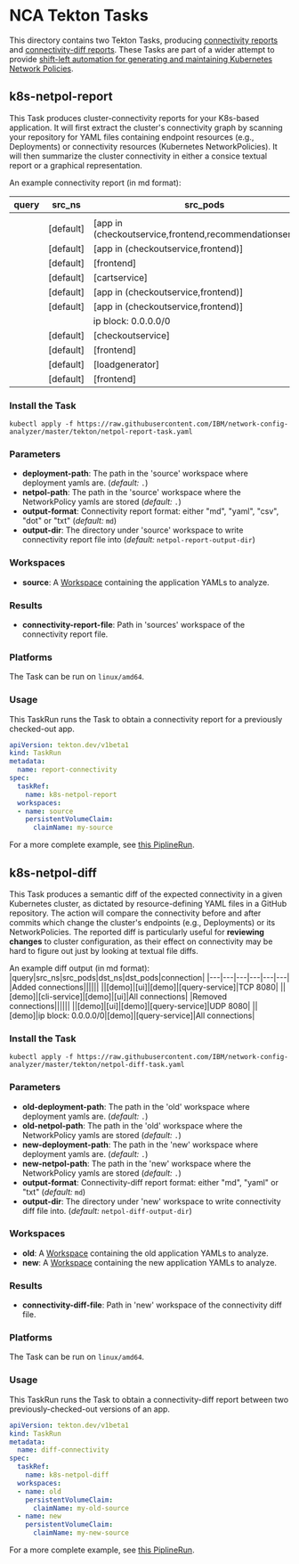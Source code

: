 # NCA Tekton Tasks

This directory contains two Tekton Tasks, producing [connectivity reports](#netpol-report-task) and [connectivity-diff reports](#netpol-diff-task).
These Tasks are part of a wider attempt to provide [shift-left automation for generating and maintaining Kubernetes Network Policies](https://np-guard.github.io/).

## <a name="netpol-report-task"></a>k8s-netpol-report

This Task produces cluster-connectivity reports for your K8s-based application. It will first extract the cluster's connectivity graph by scanning your repository for YAML files containing endpoint resources (e.g., Deployments) or connectivity resources (Kubernetes NetworkPolicies). It will then summarize the cluster connectivity in either a consice textual report or a graphical representation.

An example connectivity report (in md format):

|query|src_ns|src_pods|dst_ns|dst_pods|connection|
|---|---|---|---|---|---|
|||||||
||[default]|[app in (checkoutservice,frontend,recommendationservice)]|[default]|[productcatalogservice]|TCP 3550|
||[default]|[app in (checkoutservice,frontend)]|[default]|[shippingservice]|TCP 50051|
||[default]|[frontend]|[default]|[checkoutservice]|TCP 5050|
||[default]|[cartservice]|[default]|[redis-cart]|TCP 6379|
||[default]|[app in (checkoutservice,frontend)]|[default]|[currencyservice]|TCP 7000|
||[default]|[app in (checkoutservice,frontend)]|[default]|[cartservice]|TCP 7070|
|||ip block: 0.0.0.0/0|[default]|[frontend]|TCP 8080|
||[default]|[checkoutservice]|[default]|[emailservice]|TCP 8080|
||[default]|[frontend]|[default]|[recommendationservice]|TCP 8080|
||[default]|[loadgenerator]|[default]|[frontend]|TCP 8080|
||[default]|[frontend]|[default]|[adservice]|TCP 9555|

### Install the Task

```
kubectl apply -f https://raw.githubusercontent.com/IBM/network-config-analyzer/master/tekton/netpol-report-task.yaml
```

### Parameters
* **deployment-path**: The path in the 'source' workspace where deployment yamls are.  (_default:_ `.`)
* **netpol-path**: The path in the 'source' workspace where the NetworkPolicy yamls are stored (_default:_ `.`)
* **output-format**: Connectivity report format: either "md", "yaml", "csv", "dot" or "txt" (_default:_ `md`)
* **output-dir**: The directory under 'source' workspace to write connectivity report file into (_default:_ `netpol-report-output-dir`)

### Workspaces
* **source**: A [Workspace](https://github.com/tektoncd/pipeline/blob/main/docs/workspaces.md) containing the application YAMLs to analyze.

### Results
* **connectivity-report-file**: Path in 'sources' workspace of the connectivity report file.

### Platforms

The Task can be run on `linux/amd64`.

### Usage

This TaskRun runs the Task to obtain a connectivity report for a previously checked-out app.

```yaml
apiVersion: tekton.dev/v1beta1
kind: TaskRun
metadata:
  name: report-connectivity
spec:
  taskRef:
    name: k8s-netpol-report
  workspaces:
  - name: source
    persistentVolumeClaim:
      claimName: my-source
```

For a more complete example, see [this PiplineRun](netpol-report-plr.yaml).

## <a name="netpol-diff-task"></a>k8s-netpol-diff
This Task produces a semantic diff of the expected connectivity in a given Kubernetes cluster, as dictated by resource-defining YAML files in a GitHub repository. The action will compare the connectivity before and after commits which change the cluster's endpoints (e.g., Deployments) or its NetworkPolicies. The reported diff is particularly useful for **reviewing changes** to cluster configuration, as their effect on connectivity may be hard to figure out just by looking at textual file diffs.

An example diff output (in md format):
|query|src_ns|src_pods|dst_ns|dst_pods|connection|
|---|---|---|---|---|---|
|Added connections||||||
||[demo]|[ui]|[demo]|[query-service]|TCP 8080|
||[demo]|[cli-service]|[demo]|[ui]|All connections|
|Removed connections||||||
||[demo]|[ui]|[demo]|[query-service]|UDP 8080|
||[demo]|ip block: 0.0.0.0/0|[demo]|[query-service]|All connections|

### Install the Task

```
kubectl apply -f https://raw.githubusercontent.com/IBM/network-config-analyzer/master/tekton/netpol-diff-task.yaml
```

### Parameters
* **old-deployment-path**: The path in the 'old' workspace where deployment yamls are.  (_default:_ `.`)
* **old-netpol-path**: The path in the 'old' workspace where the NetworkPolicy yamls are stored (_default:_ `.`)
* **new-deployment-path**: The path in the 'new' workspace where deployment yamls are.  (_default:_ `.`)
* **new-netpol-path**: The path in the 'new' workspace where the NetworkPolicy yamls are stored (_default:_ `.`)
* **output-format**: Connectivity-diff report format: either "md", "yaml" or "txt" (_default:_ `md`)
* **output-dir**: The directory under 'new' workspace to write connectivity diff file into. (_default:_ `netpol-diff-output-dir`)

### Workspaces
* **old**: A [Workspace](https://github.com/tektoncd/pipeline/blob/main/docs/workspaces.md) containing the old application YAMLs to analyze.
* **new**: A [Workspace](https://github.com/tektoncd/pipeline/blob/main/docs/workspaces.md) containing the new application YAMLs to analyze.

### Results
* **connectivity-diff-file**: Path in 'new' workspace of the connectivity diff file.

### Platforms

The Task can be run on `linux/amd64`.

### Usage

This TaskRun runs the Task to obtain a connectivity-diff report between two previously-checked-out versions of an app.

```yaml
apiVersion: tekton.dev/v1beta1
kind: TaskRun
metadata:
  name: diff-connectivity
spec:
  taskRef:
    name: k8s-netpol-diff
  workspaces:
  - name: old
    persistentVolumeClaim:
      claimName: my-old-source
  - name: new
    persistentVolumeClaim:
      claimName: my-new-source
```

For a more complete example, see [this PiplineRun](netpol-diff-plr.yaml).
